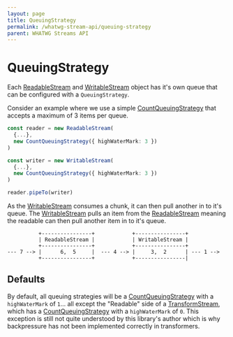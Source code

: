 ```yaml
---
layout: page
title: QueuingStrategy
permalink: /whatwg-stream-api/queuing-strategy
parent: WHATWG Streams API
---
```


[CountQueuingStrategy]: https://developer.mozilla.org/en-US/docs/Web/API/CountQueuingStrategy
[ReadableStream]: https://developer.mozilla.org/en-US/docs/Web/API/ReadableStream
[TransformStream]: https://developer.mozilla.org/en-US/docs/Web/API/TransformStream
[WritableStream]: https://developer.mozilla.org/en-US/docs/Web/API/WritableStream

# QueuingStrategy

Each [ReadableStream][] and [WritableStream][] object has it's own queue that can be configured with a `QueuingStrategy`.

Consider an example where we use a simple [CountQueuingStrategy][] that accepts a maximum of 3 items per queue.

```typescript
const reader = new ReadableStream(
  {...},
  new CountQueuingStrategy({ highWaterMark: 3 })
)

const writer = new WritableStream(
  {...},
  new CountQueuingStrategy({ highWaterMark: 3 })
)

reader.pipeTo(writer)
```

As the [WritableStream][] consumes a chunk, it can then pull another in to it's queue. The [WritableStream][] pulls an item from the [ReadableStream][] meaning the readable can then pull another item in to it's queue.

```
          +----------------+            +----------------+
          | ReadableStream |            | WritableStream |
          +----------------+            +----------------+
--- 7 --> |      6,  5     |  --- 4 --> |     3,  2      | --- 1 -->
          +----------------+            +----------------|
```

## Defaults

By default, all queuing strategies will be a [CountQueuingStrategy][] with a `highWaterMark` of `1`... all except the "Readable" side of a [TransformStream][], which has a [CountQueuingStrategy][] with a `highWaterMark` of `0`. This exception is still not quite understood by this library's author which is why backpressure has not been implemented correctly in transformers.
